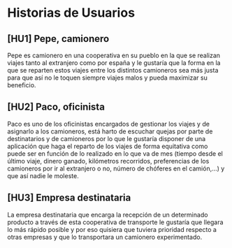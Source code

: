 # Historias de Usuarios

## [HU1] Pepe, camionero
Pepe es camionero en una cooperativa en su pueblo en la que se realizan viajes tanto al extranjero como por españa y le gustaría que la forma en la que se reparten estos viajes entre los distintos camioneros sea más justa para que así no le toquen siempre viajes malos y pueda maximizar su beneficio. 

## [HU2] Paco, oficinista
Paco es uno de los oficinistas encargados de gestionar los viajes y de asignarlo a los camioneros, está harto de escuchar quejas por parte de destinatarios y de camioneros por lo que le gustaría disponer de una aplicación que haga el reparto de los viajes de forma equitativa como puede ser en función de lo realizado en lo que va de mes (tiempo desde el último viaje, dinero ganado, kilómetros recorridos, preferencias de los camioneros por ir al extranjero o no, número de chóferes en el camión,...) y que así nadie le moleste.

## [HU3] Empresa destinataria
La empresa destinataria que encarga la recepción de un determinado producto a través de esta cooperativa de transporte le gustaría que llegara lo más rápido posible y por eso quisiera que tuviera prioridad respecto a otras empresas y que lo transportara un camionero experimentado.